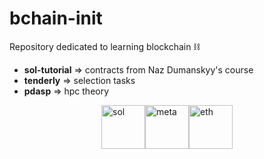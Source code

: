 # bchain-init

Repository dedicated to learning blockchain ⛓️ 
- **sol-tutorial** => contracts from Naz Dumanskyy's course
- **tenderly** => selection tasks
- **pdasp** => hpc theory 
<div style="display: flex; justify-content: center; align-items: center;">  
  <img src="https://img.icons8.com/color/512/solidity.png" alt="sol" width="70" height="70">   
  <img src="https://upload.wikimedia.org/wikipedia/commons/thumb/3/36/MetaMask_Fox.svg/2048px-MetaMask_Fox.svg.png" alt="meta" width="70" height="70">    
  <img src="https://cdn-icons-png.flaticon.com/512/6001/6001368.png" alt="eth" width="70" height="70">     
</div>


